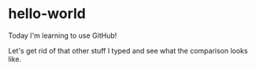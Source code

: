 # hello-world
Today I'm learning to use GitHub!

Let's get rid of that other stuff I typed and see what the comparison looks like.
